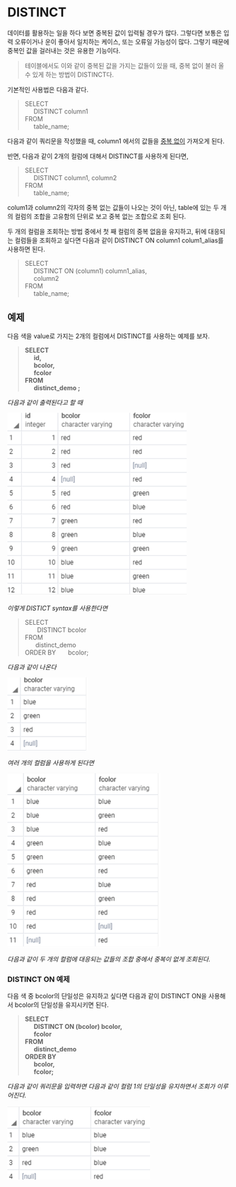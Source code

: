 # DISTINCT
데이터를 활용하는 일을 하다 보면 중복된 값이 입력될 경우가 많다. 그렇다면 보통은 입력 오류이거나 운이 좋아서 일치하는 케이스, 또는 오류일 가능성이 많다. 그렇기 때문에 중복인 값을 걸러내는 것은 유용한 기능이다.
> 테이블에서도 이와 같이 중복된 값을 가지는 값들이 있을 때, 중복 없이 불러 올 수 있게 하는 방법이 DISTINCT다. 

 기본적인 사용법은 다음과 같다.
 > SELECT<br>
   &nbsp;&nbsp;&nbsp;&nbsp;&nbsp;DISTINCT column1<br>
FROM<br>
   &nbsp;&nbsp;&nbsp;&nbsp;&nbsp;table_name;

   다음과 같이 쿼리문을 작성했을 때, column1 에서의 값들을 <u>중복 없이</u> 가져오게 된다.

   반면, 다음과 같이 2개의 컬럼에 대해서 DISTINCT를 사용하게 된다면,
   > SELECT<br>
   &nbsp;&nbsp;&nbsp;&nbsp;&nbsp;DISTINCT column1, column2<br>
FROM<br>
   &nbsp;&nbsp;&nbsp;&nbsp;&nbsp;table_name;

   colum1과 column2의 각자의 중복 없는 값들이 나오는 것이 아닌, table에 있는 두 개의 컬럼의 조합을 고유함의 단위로 보고 중복 없는 조합으로 조회 된다.

   두 개의 컬럼을 조회하는 방법 중에서 첫 째 컬럼의 중복 없음을 유지하고, 뒤에 대응되는 컬럼들을 조회하고 싶다면 다음과 같이 DISTINCT ON column1 colum1_alias를 사용하면 된다.
   > SELECT<br>
   &nbsp;&nbsp;&nbsp;&nbsp;&nbsp;DISTINCT ON (column1) column1_alias,<br> 
   &nbsp;&nbsp;&nbsp;&nbsp;&nbsp;column2<br>
FROM<br>
   &nbsp;&nbsp;&nbsp;&nbsp;&nbsp;table_name;


 ## 예제
 다음 색을 value로 가지는 2개의 컬럼에서 DISTINCT를 사용하는 예제를 보자.
<B>
 >SELECT<BR>
	&nbsp;&nbsp;&nbsp;&nbsp;&nbsp;&nbsp;id,<BR>
	&nbsp;&nbsp;&nbsp;&nbsp;&nbsp;&nbsp;bcolor,<BR>
	&nbsp;&nbsp;&nbsp;&nbsp;&nbsp;&nbsp;fcolor<BR>
FROM<BR>
	&nbsp;&nbsp;&nbsp;&nbsp;&nbsp;&nbsp;distinct_demo ;<BR></B>


<I>다음과 같이 출력된다고 할 때</I>

![Alt text](image.png)

<I>이렇게 DISTICT syntax를 사용한다면</I>

> SELECT<BR>
 &nbsp;&nbsp;&nbsp;&nbsp;&nbsp;&nbsp; DISTINCT bcolor<br>
 FROM <br>
 &nbsp;&nbsp;&nbsp;&nbsp;&nbsp;&nbsp;distinct_demo<br>
 ORDER BY
 &nbsp;&nbsp;&nbsp;&nbsp;&nbsp;&nbsp;bcolor;

 <I>다음과 같이 나온다</I>

![Alt text](image-1.png)

 <I>여러 개의 컬럼을 사용하게 된다면</I>

 ![Alt text](image-2.png)

 <I>다음과 같이 두 개의 컬럼에 대응되는 값들의 조합 중에서 중복이 없게 조회된다.</I>

 ### DISTINCT ON 예제

 다음 색 중 bcolor의 단일성은 유지하고 싶다면 다음과 같이 DISTINCT ON을 사용해서 bcolor의 단일성을 유지시키면 된다.

 > <b>SELECT<br>
	 &nbsp;&nbsp;&nbsp;&nbsp;&nbsp;&nbsp;DISTINCT ON (bcolor) bcolor, <br>
	 &nbsp;&nbsp;&nbsp;&nbsp;&nbsp;&nbsp;fcolor <br>
FROM <br>
	 &nbsp;&nbsp;&nbsp;&nbsp;&nbsp;&nbsp;distinct_demo <br>
ORDER BY<br>
	 &nbsp;&nbsp;&nbsp;&nbsp;&nbsp;&nbsp;bcolor,<br>
	 &nbsp;&nbsp;&nbsp;&nbsp;&nbsp;&nbsp;fcolor;<br></b>

<i>다음과 같이 쿼리문을 입력하면 다음과 같이 컬럼 1의 단일성을 유지하면서 조회가 이루어진다.</i>

![Alt text](image-3.png)

